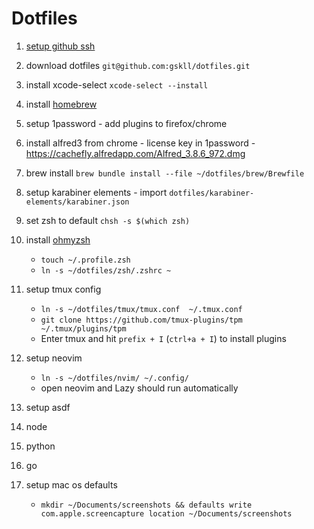 # Dotfiles

1. [setup github ssh](https://docs.github.com/en/authentication/connecting-to-github-with-ssh)
1. download dotfiles `git@github.com:gskll/dotfiles.git`

1. install xcode-select `xcode-select --install`
1. install [homebrew](https://brew.sh/)
1. setup 1password - add plugins to firefox/chrome
1. install alfred3 from chrome - license key in 1password - https://cachefly.alfredapp.com/Alfred_3.8.6_972.dmg

1. brew install `brew bundle install --file ~/dotfiles/brew/Brewfile`
1. setup karabiner elements - import `dotfiles/karabiner-elements/karabiner.json`

1. set zsh to default `chsh -s $(which zsh)`
1. install [ohmyzsh](https://ohmyz.sh/#install)

   - `touch ~/.profile.zsh`
   - `ln -s ~/dotfiles/zsh/.zshrc ~`

1. setup tmux config

   - `ln -s ~/dotfiles/tmux/tmux.conf  ~/.tmux.conf`
   - `git clone https://github.com/tmux-plugins/tpm ~/.tmux/plugins/tpm`
   - Enter tmux and hit `prefix + I` (`ctrl+a + I`) to install plugins

1. setup neovim

   - `ln -s ~/dotfiles/nvim/ ~/.config/`
   - open neovim and Lazy should run automatically

1. setup asdf
1. node
1. python
1. go

1. setup mac os defaults
   - `mkdir ~/Documents/screenshots && defaults write com.apple.screencapture location ~/Documents/screenshots`
